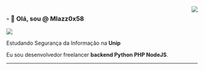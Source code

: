 <img align='right' src="https://github-readme-stats.vercel.app/api?username=mlazz0x58&show_icons=true&title_color=008000&text_color=228B22&icon_color=32CD32&bg_color=f8efd4&cache_seconds=2300">

### - 👋 Olá, sou @ Mlazz0x58

<img src="https://img.shields.io/static/v1?label=Overview&message=Michel+Lazzarin&color=f8efd4&style=for-the-badge&logo=GitHub">

<p>

Estudando Segurança da Informação na **Unip**<br/>

Eu sou desenvolvedor freelancer **backend Python PHP NodeJS**.


</p>
<hr>
